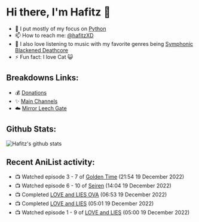 # Hi there, I'm Hafitz 👋
- 🐍 I put mostly of my focus on [Python](https://python.org)
- 📫 How to reach me: [@hafitzXD](https://t.me/hafitzXD)
- 🎵 I also love listening to music with my favorite genres being [Symphonic Blackened Deathcore](https://youtu.be/qyYmS_iBcy4)
- ⚡ Fun fact: I love Cat 😺

## Breakdowns Links:
- 💰 [Donations](https://t.me/TheBreakdowns/2)
- ✨ [Main Channels](https://t.me/TheBreakdowns)
- ☁️ [Mirror Leech Gate](https://t.me/BreakdownsGate)

## Github Stats:
![Hafitz's github stats](https://github-readme-stats.vercel.app/api?username=breakdowns&show_icons=true&count_private=true&bg_color=00000000&text_color=777)

## Recent AniList activity:
<!-- ANILIST_ACTIVITY:start -->

-   📺 Watched episode 3 - 7 of [Golden Time](https://anilist.co/anime/17895) (21:54 19 December 2022)
-   📺 Watched episode 6 - 10 of [Seiren](https://anilist.co/anime/97730) (14:04 19 December 2022)
-   📺 Completed [LOVE and LIES OVA](https://anilist.co/anime/101501) (06:53 19 December 2022)
-   📺 Completed [LOVE and LIES](https://anilist.co/anime/98320) (05:01 19 December 2022)
-   📺 Watched episode 1 - 9 of [LOVE and LIES](https://anilist.co/anime/98320) (05:00 19 December 2022)

<!-- ANILIST_ACTIVITY:end -->
